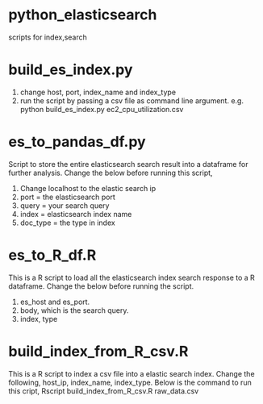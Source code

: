 # python_elasticsearch
scripts for index,search 

# build_es_index.py
1. change host, port, index_name and index_type
2. run the script by passing a csv file as command line argument.
e.g. python build_es_index.py ec2_cpu_utilization.csv

# es_to_pandas_df.py
Script to store the entire elasticsearch search result into a dataframe for further analysis.
Change the below before running this script,
1. Change localhost to the elastic search ip
2. port = the elasticsearch port
3. query = your search query
4. index = elasticsearch index name
5. doc_type = the type in index

# es_to_R_df.R
This is a R script to load all the elasticsearch index search response to a R dataframe.
Change the below before running the script.
1. es_host and es_port.
2. body, which is the search query.
3. index, type

# build_index_from_R_csv.R
This is a R script to index a csv file into a elastic search index.
Change the following,
host_ip, index_name, index_type.
Below is the command to run this cript,
Rscript build_index_from_R_csv.R raw_data.csv

